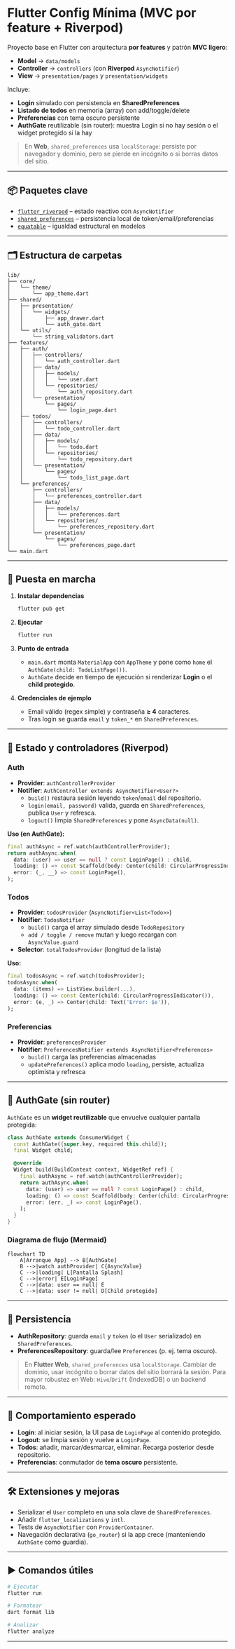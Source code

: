 # Flutter Config Mínima (MVC por feature + Riverpod)

Proyecto base en Flutter con arquitectura **por features** y patrón **MVC ligero**:

- **Model** → `data/models`
- **Controller** → `controllers` (con **Riverpod** `AsyncNotifier`)
- **View** → `presentation/pages` y `presentation/widgets`

Incluye:

- **Login** simulado con persistencia en **SharedPreferences**
- **Listado de todos** en memoria (array) con add/toggle/delete
- **Preferencias** con tema oscuro persistente
- **AuthGate** reutilizable (sin router): muestra Login si no hay sesión o el widget protegido si la hay

> En **Web**, `shared_preferences` usa `localStorage`: persiste por navegador y dominio, pero se pierde en incógnito o si borras datos del sitio.

---

## 📦 Paquetes clave

- [`flutter_riverpod`](https://pub.dev/packages/flutter_riverpod) – estado reactivo con `AsyncNotifier`
- [`shared_preferences`](https://pub.dev/packages/shared_preferences) – persistencia local de token/email/preferencias
- [`equatable`](https://pub.dev/packages/equatable) – igualdad estructural en modelos

---

## 🗂️ Estructura de carpetas

```
lib/
├── core/
│   └── theme/
│       └── app_theme.dart
├── shared/
│   ├── presentation/
│   │   └── widgets/
│   │       ├── app_drawer.dart
│   │       └── auth_gate.dart
│   └── utils/
│       └── string_validators.dart
├── features/
│   ├── auth/
│   │   ├── controllers/
│   │   │   └── auth_controller.dart
│   │   ├── data/
│   │   │   ├── models/
│   │   │   │   └── user.dart
│   │   │   └── repositories/
│   │   │       └── auth_repository.dart
│   │   └── presentation/
│   │       └── pages/
│   │           └── login_page.dart
│   ├── todos/
│   │   ├── controllers/
│   │   │   └── todo_controller.dart
│   │   ├── data/
│   │   │   ├── models/
│   │   │   │   └── todo.dart
│   │   │   └── repositories/
│   │   │       └── todo_repository.dart
│   │   └── presentation/
│   │       └── pages/
│   │           └── todo_list_page.dart
│   └── preferences/
│       ├── controllers/
│       │   └── preferences_controller.dart
│       ├── data/
│       │   ├── models/
│       │   │   └── preferences.dart
│       │   └── repositories/
│       │       └── preferences_repository.dart
│       └── presentation/
│           └── pages/
│               └── preferences_page.dart
└── main.dart
```

---

## 🚀 Puesta en marcha

1. **Instalar dependencias**

   ```bash
   flutter pub get
   ```

2. **Ejecutar**

   ```bash
   flutter run
   ```

3. **Punto de entrada**

   - `main.dart` monta `MaterialApp` con `AppTheme` y pone como `home` el `AuthGate(child: TodoListPage())`.
   - `AuthGate` decide en tiempo de ejecución si renderizar **Login** o el **child protegido**.

4. **Credenciales de ejemplo**
   - Email válido (regex simple) y contraseña **≥ 4** caracteres.
   - Tras login se guarda `email` y `token_*` en `SharedPreferences`.

---

## 🧠 Estado y controladores (Riverpod)

### Auth

- **Provider**: `authControllerProvider`
- **Notifier**: `AuthController extends AsyncNotifier<User?>`
  - `build()` restaura sesión leyendo `token`/`email` del repositorio.
  - `login(email, password)` valida, guarda en `SharedPreferences`, publica `User` y refresca.
  - `logout()` limpia `SharedPreferences` y pone `AsyncData(null)`.

**Uso (en AuthGate):**

```dart
final authAsync = ref.watch(authControllerProvider);
return authAsync.when(
  data: (user) => user == null ? const LoginPage() : child,
  loading: () => const Scaffold(body: Center(child: CircularProgressIndicator())),
  error: (_, __) => const LoginPage(),
);
```

### Todos

- **Provider**: `todosProvider` (`AsyncNotifier<List<Todo>>`)
- **Notifier**: `TodosNotifier`
  - `build()` carga el array simulado desde `TodoRepository`
  - `add / toggle / remove` mutan y luego recargan con `AsyncValue.guard`
- **Selector**: `totalTodosProvider` (longitud de la lista)

**Uso:**

```dart
final todosAsync = ref.watch(todosProvider);
todosAsync.when(
  data: (items) => ListView.builder(...),
  loading: () => const Center(child: CircularProgressIndicator()),
  error: (e, _) => Center(child: Text('Error: $e')),
);
```

### Preferencias

- **Provider**: `preferencesProvider`
- **Notifier**: `PreferencesNotifier extends AsyncNotifier<Preferences>`
  - `build()` carga las preferencias almacenadas
  - `updatePreferences()` aplica modo `loading`, persiste, actualiza optimista y refresca

---

## 🔐 AuthGate (sin router)

`AuthGate` es un **widget reutilizable** que envuelve cualquier pantalla protegida:

```dart
class AuthGate extends ConsumerWidget {
  const AuthGate({super.key, required this.child});
  final Widget child;

  @override
  Widget build(BuildContext context, WidgetRef ref) {
    final authAsync = ref.watch(authControllerProvider);
    return authAsync.when(
      data: (user) => user == null ? const LoginPage() : child,
      loading: () => const Scaffold(body: Center(child: CircularProgressIndicator())),
      error: (err, _) => const LoginPage(),
    );
  }
}
```

### Diagrama de flujo (Mermaid)

```mermaid
flowchart TD
    A[Arranque App] --> B[AuthGate]
    B -->|watch authProvider| C{AsyncValue}
    C -->|loading| L[Pantalla Splash]
    C -->|error| E[LoginPage]
    C -->|data: user == null| E
    C -->|data: user != null| D[Child protegido]
```

---

## 💾 Persistencia

- **AuthRepository**: guarda `email` y `token` (o el `User` serializado) en `SharedPreferences`.
- **PreferencesRepository**: guarda/lee `Preferences` (p. ej. tema oscuro).

> En **Flutter Web**, `shared_preferences` usa `localStorage`. Cambiar de dominio, usar incógnito o borrar datos del sitio borrará la sesión. Para mayor robustez en Web: `Hive`/`Drift` (IndexedDB) o un backend remoto.

---

## 🧪 Comportamiento esperado

- **Login**: al iniciar sesión, la UI pasa de `LoginPage` al contenido protegido.
- **Logout**: se limpia sesión y vuelve a `LoginPage`.
- **Todos**: añadir, marcar/desmarcar, eliminar. Recarga posterior desde repositorio.
- **Preferencias**: conmutador de **tema oscuro** persistente.

---

## 🛠️ Extensiones y mejoras

- Serializar el `User` completo en una sola clave de `SharedPreferences`.
- Añadir `flutter_localizations` y `intl`.
- Tests de `AsyncNotifier` con `ProviderContainer`.
- Navegación declarativa (`go_router`) si la app crece (manteniendo `AuthGate` como guardia).

---

## ▶️ Comandos útiles

```bash
# Ejecutar
flutter run

# Formatear
dart format lib

# Analizar
flutter analyze
```

---
